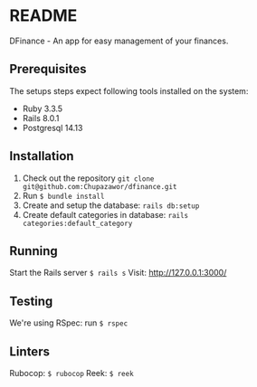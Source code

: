 # README
DFinance - An app for easy management of your finances.

## Prerequisites
The setups steps expect following tools installed on the system:
* Ruby 3.3.5
* Rails 8.0.1
* Postgresql 14.13

## Installation
1. Check out the repository
`git clone git@github.com:Chupazawor/dfinance.git`
2. Run
`$ bundle install`
3. Create and setup the database:
`rails db:setup`
4. Create default categories in database:
`rails categories:default_category`

## Running
Start the Rails server `$ rails s`
Visit: http://127.0.0.1:3000/

## Testing
We're using RSpec: run `$ rspec`

## Linters
Rubocop: `$ rubocop`
Reek: `$ reek`
